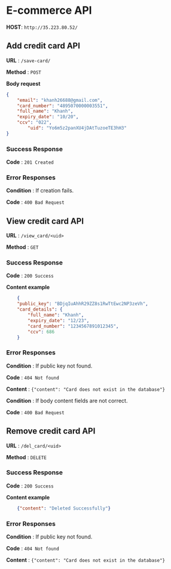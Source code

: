 # E-commerce API

**HOST**: `http://35.223.80.52/`

## Add credit card API

**URL** : `/save-card/`

**Method** : `POST`

**Body request**

```json
{
    "email": "khanh26688@gmail.com",
    "card_number": "4895070000003551", 
    "full_name": "Khanh",
    "expiry_date": "10/20",
    "ccv": "022",
		"uid": "Yo6m5z2panXU4jDAtTuzoeTE3hH3"
}
```

### Success Response

**Code** : `201 Created`

### Error Responses

**Condition** : If creation fails.

**Code** : `400 Bad Request`

## View credit card API

**URL** : `/view_card/<uid>`

**Method** : `GET`

### Success Response

**Code** : `200 Success`

**Content example**

```json
	{
    "public_key": "BDjqIuAhhR29ZZ8s1RwTtEwc2NP3zeVh",
    "card_details": {
        "full_name": "Khanh",
        "expiry_date": "12/23",
        "card_number": "1234567891012345",
        "ccv": 686
    }
```

### Error Responses

**Condition** : If public key not found.

**Code** : `404 Not found`

**Content** : `{"content": "Card does not exist in the database"}`


**Condition** : If body content fields are not correct.

**Code** : `400 Bad Request`


## Remove credit card API

**URL** : `/del_card/<uid>`

**Method** : `DELETE`

### Success Response

**Code** : `200 Success`

**Content example**

```json
    {"content": "Deleted Successfully"}
```

### Error Responses

**Condition** : If public key not found.

**Code** : `404 Not found`

**Content** : `{"content": "Card does not exist in the database"}`